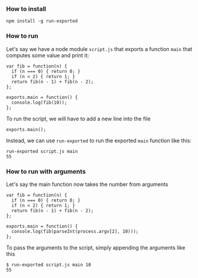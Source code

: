 ### How to install
```
npm install -g run-exported
```

### How to run
Let's say we have a node module `script.js` that exports a function `main` that computes some value and print it:
```
var fib = function(n) {
  if (n === 0) { return 0; }
  if (n < 2) { return 1; }
  return fib(n - 1) + fib(n - 2);
};

exports.main = function() {
  console.log(fib(10));
};
```

To run the script, we will have to add a new line into the file
```
exports.main();
```

Instead, we can use `run-exported` to run the exported `main` function like this:
```
run-exported script.js main
55
```

### How to run with arguments
Let's say the main function now takes the number from arguments
```
var fib = function(n) {
  if (n === 0) { return 0; }
  if (n < 2) { return 1; }
  return fib(n - 1) + fib(n - 2);
};

exports.main = function() {
  console.log(fib(parseInt(process.argv[2], 10)));
};
```

To pass the arguments to the script, simply appending the arguments like this
```
$ run-exported script.js main 10
55
```
